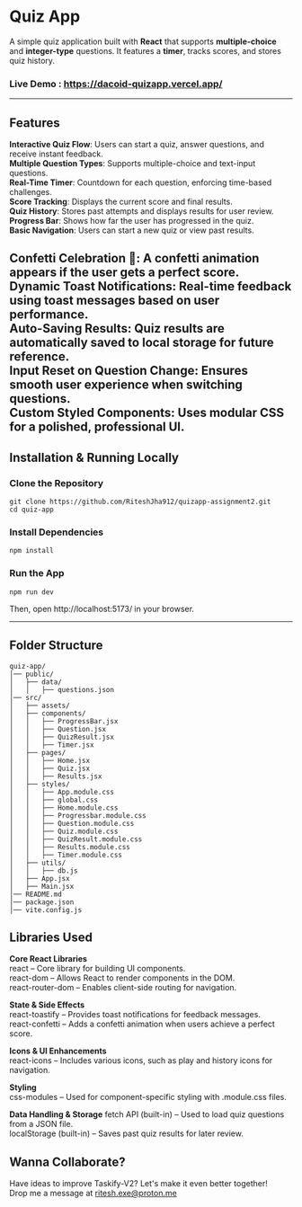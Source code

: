 # Quiz App

A simple quiz application built with **React** that supports **multiple-choice** and **integer-type** questions. It features a **timer**, tracks scores, and stores quiz history.

###  Live Demo : https://dacoid-quizapp.vercel.app/

---

## Features

**Interactive Quiz Flow**: Users can start a quiz, answer questions, and receive instant feedback.   
**Multiple Question Types**: Supports multiple-choice and text-input questions.   
**Real-Time Timer**: Countdown for each question, enforcing time-based challenges.   
**Score Tracking**: Displays the current score and final results.    
**Quiz History**: Stores past attempts and displays results for user review.    
**Progress Bar**: Shows how far the user has progressed in the quiz.    
**Basic Navigation**: Users can start a new quiz or view past results.      

**Confetti Celebration** 🎉: A confetti animation appears if the user gets a perfect score.   
**Dynamic Toast Notifications**: Real-time feedback using toast messages based on user performance.   
**Auto-Saving Results**: Quiz results are automatically saved to local storage for future reference.    
**Input Reset on Question Change**: Ensures smooth user experience when switching questions.    
**Custom Styled Components**: Uses modular CSS for a polished, professional UI.    
---

##  Installation & Running Locally

### **Clone the Repository**
```
git clone https://github.com/RiteshJha912/quizapp-assignment2.git
cd quiz-app
```

### Install Dependencies
```
npm install
```

### Run the App
```
npm run dev
```

Then, open http://localhost:5173/ in your browser.

---
##  Folder Structure
```
quiz-app/
│── public/
│   ├── data/
│   │   ├── questions.json
│── src/
│   ├── assets/
│   ├── components/
│   │   ├── ProgressBar.jsx
│   │   ├── Question.jsx
│   │   ├── QuizResult.jsx
│   │   ├── Timer.jsx
│   ├── pages/
│   │   ├── Home.jsx
│   │   ├── Quiz.jsx
│   │   ├── Results.jsx
│   ├── styles/
│   │   ├── App.module.css
│   │   ├── global.css
│   │   ├── Home.module.css
│   │   ├── Progressbar.module.css
│   │   ├── Question.module.css
│   │   ├── Quiz.module.css
│   │   ├── QuizResult.module.css
│   │   ├── Results.module.css
│   │   ├── Timer.module.css
│   ├── utils/
│   │   ├── db.js
│   ├── App.jsx
│   ├── Main.jsx
│── README.md
│── package.json
│── vite.config.js
```

## Libraries Used
**Core React Libraries**    
react – Core library for building UI components.    
react-dom – Allows React to render components in the DOM.   
react-router-dom – Enables client-side routing for navigation.   

**State & Side Effects**    
react-toastify – Provides toast notifications for feedback messages.   
react-confetti – Adds a confetti animation when users achieve a perfect score.  

**Icons & UI Enhancements**    
react-icons – Includes various icons, such as play and history icons for navigation.    

**Styling**    
css-modules – Used for component-specific styling with .module.css files.     

**Data Handling & Storage**
fetch API (built-in) – Used to load quiz questions from a JSON file.    
localStorage (built-in) – Saves past quiz results for later review.    


## Wanna Collaborate?
Have ideas to improve Taskify-V2? Let's make it even better together!     
Drop me a message at ritesh.exe@proton.me 